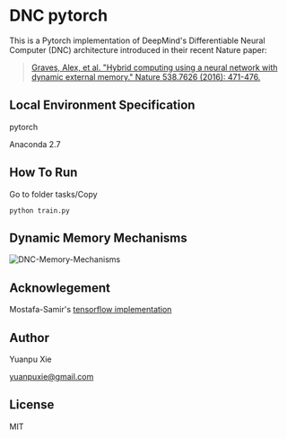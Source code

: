 # DNC pytorch

This is a Pytorch implementation of DeepMind's Differentiable Neural Computer (DNC) architecture introduced in their recent Nature paper:
> [Graves, Alex, et al. "Hybrid computing using a neural network with dynamic external memory." Nature 538.7626 (2016): 471-476.](http://www.nature.com/articles/nature20101.epdf?author_access_token=ImTXBI8aWbYxYQ51Plys8NRgN0jAjWel9jnR3ZoTv0MggmpDmwljGswxVdeocYSurJ3hxupzWuRNeGvvXnoO8o4jTJcnAyhGuZzXJ1GEaD-Z7E6X_a9R-xqJ9TfJWBqz)


## Local Environment Specification
pytorch

Anaconda 2.7


## How To Run
Go to folder tasks/Copy

`python train.py`

## Dynamic Memory Mechanisms

![DNC-Memory-Mechanisms](/figures/dnc_digram.png)

## Acknowlegement
Mostafa-Samir's [tensorflow implementation](https://github.com/Mostafa-Samir/DNC-tensorflow)


## Author
Yuanpu Xie

[yuanpuxie@gmail.com](yuanpuxie@gmail.com)

## License
MIT
